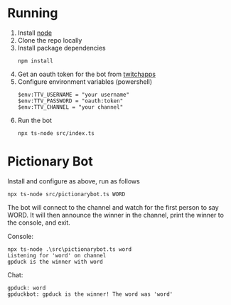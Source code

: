# Running

1. Install [node](https://nodejs.org/en/)
1. Clone the repo locally
1. Install package dependencies
    ```
    npm install
    ```
1. Get an oauth token for the bot from [twitchapps](https://twitchapps.com/tmi/)
1. Configure environment variables (powershell)
    ```
    $env:TTV_USERNAME = "your username"
    $env:TTV_PASSWORD = "oauth:token"
    $env:TTV_CHANNEL = "your channel"
    ```
1. Run the bot
    ```
    npx ts-node src/index.ts
    ```


# Pictionary Bot

Install and configure as above, run as follows

```
npx ts-node src/pictionarybot.ts WORD
```

The bot will connect to the channel and watch for the first person to say WORD. It will then announce the winner in the channel, print the winner to the console, and exit.

Console:
```
npx ts-node .\src\pictionarybot.ts word
Listening for 'word' on channel
gpduck is the winner with word
```

Chat:
```
gpduck: word
gpduckbot: gpduck is the winner! The word was 'word'
```
